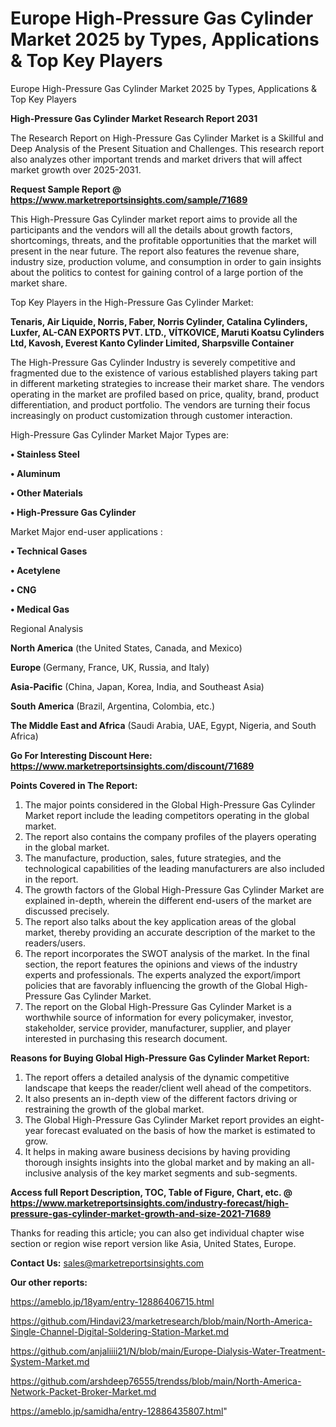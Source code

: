 # Europe High-Pressure Gas Cylinder Market 2025 by Types, Applications & Top Key Players
 Europe High-Pressure Gas Cylinder Market 2025 by Types, Applications & Top Key Players

<strong>High-Pressure Gas Cylinder Market Research Report 2031</strong>

The Research Report on High-Pressure Gas Cylinder Market is a Skillful and Deep Analysis of the Present Situation and Challenges. This research report also analyzes other important trends and market drivers that will affect market growth over 2025-2031.

<strong>Request Sample Report @ <a href=https://www.marketreportsinsights.com/sample/71689>https://www.marketreportsinsights.com/sample/71689</a></strong>

This High-Pressure Gas Cylinder market report aims to provide all the participants and the vendors will all the details about growth factors, shortcomings, threats, and the profitable opportunities that the market will present in the near future. The report also features the revenue share, industry size, production volume, and consumption in order to gain insights about the politics to contest for gaining control of a large portion of the market share.

Top Key Players in the High-Pressure Gas Cylinder Market:

<strong>Tenaris, Air Liquide, Norris, Faber, Norris Cylinder, Catalina Cylinders, Luxfer, AL-CAN EXPORTS PVT. LTD., VÍTKOVICE, Maruti Koatsu Cylinders Ltd, Kavosh, Everest Kanto Cylinder Limited, Sharpsville Container</strong>

The High-Pressure Gas Cylinder Industry is severely competitive and fragmented due to the existence of various established players taking part in different marketing strategies to increase their market share. The vendors operating in the market are profiled based on price, quality, brand, product differentiation, and product portfolio. The vendors are turning their focus increasingly on product customization through customer interaction.

High-Pressure Gas Cylinder Market Major Types are:

<strong>• Stainless Steel

• Aluminum

• Other Materials

• High-Pressure Gas Cylinder</strong>

Market Major end-user applications :

<strong>• Technical Gases

• Acetylene

• CNG

• Medical Gas</strong>

Regional Analysis

</u><strong><b>North America</b></strong> (the United States, Canada, and Mexico)

<strong><b>Europe </b></strong>(Germany, France, UK, Russia, and Italy)

<strong><b>Asia-Pacific</b></strong> (China, Japan, Korea, India, and Southeast Asia)

<strong><b>South America</b></strong> (Brazil, Argentina, Colombia, etc.)

<strong><b>The Middle East and Africa</b></strong> (Saudi Arabia, UAE, Egypt, Nigeria, and South Africa)

<strong>Go For Interesting Discount Here: <a href=https://www.marketreportsinsights.com/discount/71689>https://www.marketreportsinsights.com/discount/71689</a></strong>

<strong>Points Covered in The Report:</strong>
<ol>
  <li>The major points considered in the Global High-Pressure Gas Cylinder Market report include the leading competitors operating in the global market.</li>
  <li>The report also contains the company profiles of the players operating in the global market.</li>
  <li>The manufacture, production, sales, future strategies, and the technological capabilities of the leading manufacturers are also included in the report.</li>
  <li>The growth factors of the Global High-Pressure Gas Cylinder Market are explained in-depth, wherein the different end-users of the market are discussed precisely.</li>
  <li>The report also talks about the key application areas of the global market, thereby providing an accurate description of the market to the readers/users.</li>
  <li>The report incorporates the SWOT analysis of the market. In the final section, the report features the opinions and views of the industry experts and professionals. The experts analyzed the export/import policies that are favorably influencing the growth of the Global High-Pressure Gas Cylinder Market.</li>
  <li>The report on the Global High-Pressure Gas Cylinder Market is a worthwhile source of information for every policymaker, investor, stakeholder, service provider, manufacturer, supplier, and player interested in purchasing this research document.</li>
</ol>
<strong>Reasons for Buying Global High-Pressure Gas Cylinder Market Report:</strong>

<ol>
  <li>The report offers a detailed analysis of the dynamic competitive landscape that keeps the reader/client well ahead of the competitors.</li>
  <li>It also presents an in-depth view of the different factors driving or restraining the growth of the global market.</li>
  <li>The Global High-Pressure Gas Cylinder Market report provides an eight-year forecast evaluated on the basis of how the market is estimated to grow.</li>
  <li>It helps in making aware business decisions by having providing thorough insights insights into the global market and by making an all-inclusive analysis of the key market segments and sub-segments.</li>
</ol>
<strong>Access full Report Description, TOC, Table of Figure, Chart, etc. @ <a href=https://www.marketreportsinsights.com/industry-forecast/high-pressure-gas-cylinder-market-growth-and-size-2021-71689>https://www.marketreportsinsights.com/industry-forecast/high-pressure-gas-cylinder-market-growth-and-size-2021-71689</a></strong>


Thanks for reading this article; you can also get individual chapter wise section or region wise report version like Asia, United States, Europe.

<strong>Contact Us:</strong>
sales@marketreportsinsights.com

<strong>Our other reports:</strong>

<a href=https://ameblo.jp/18yam/entry-12886406715.html>https://ameblo.jp/18yam/entry-12886406715.html</a>

<a href=https://github.com/Hindavi23/marketresearch/blob/main/North-America-Single-Channel-Digital-Soldering-Station-Market.md>https://github.com/Hindavi23/marketresearch/blob/main/North-America-Single-Channel-Digital-Soldering-Station-Market.md</a>

<a href=https://github.com/anjaliiii21/N/blob/main/Europe-Dialysis-Water-Treatment-System-Market.md>https://github.com/anjaliiii21/N/blob/main/Europe-Dialysis-Water-Treatment-System-Market.md</a>

<a href=https://github.com/arshdeep76555/trendss/blob/main/North-America-Network-Packet-Broker-Market.md>https://github.com/arshdeep76555/trendss/blob/main/North-America-Network-Packet-Broker-Market.md</a>

<a href=https://ameblo.jp/samidha/entry-12886435807.html>https://ameblo.jp/samidha/entry-12886435807.html</a>"
